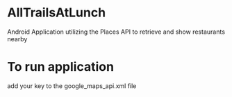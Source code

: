 # AllTrailsAtLunch
Android Application utilizing the Places API to retrieve and show restaurants nearby

# To run application
  add your key to the google_maps_api.xml file
  
